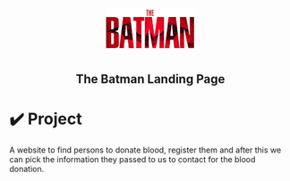 <h1 align="center">
<img alt="batman_logo" title="batman_logo" src="./images/logoBatman.png">
</h1>
<h2 align="center"> The Batman Landing Page</h2>

# ✔️ Project
A website to find persons to donate blood, register them and after this we can pick the information they passed to us to contact for the blood donation.